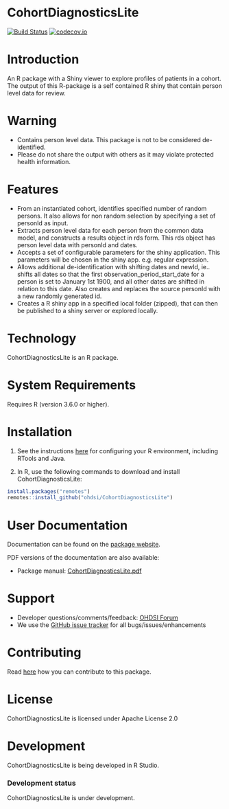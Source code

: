 CohortDiagnosticsLite
================


[![Build Status](https://github.com/OHDSI/CohortDiagnosticsLite/workflows/R-CMD-check/badge.svg)](https://github.com/OHDSI/CohortDiagnosticsLite/actions?query=workflow%3AR-CMD-check)
[![codecov.io](https://codecov.io/github/OHDSI/CohortDiagnosticsLite/coverage.svg?branch=main)](https://codecov.io/github/OHDSI/CohortDiagnosticsLite?branch=main)

Introduction
============

An R package with a Shiny viewer to explore profiles of patients in a cohort. The output of this R-package is a self contained R shiny that contain person level data for review. 

Warning
========

- Contains person level data. This package is not to be considered de-identified.
- Please do not share the output with others as it may violate protected health information.

Features
========

- From an instantiated cohort, identifies specified number of random persons. It also allows for non random selection by specifying a set of personId as input.
- Extracts person level data for each person from the common data model, and constructs a results object in rds form. This rds object has person level data with personId and dates.
- Accepts a set of configurable parameters for the shiny application. This parameters will be chosen in the shiny app. e.g. regular expression.
- Allows additional de-identification with shifting dates and newId, ie.. shifts all dates so that the first observation_period_start_date for a person is set to January 1st 1900, and all other dates are shifted in relation to this date. Also creates and replaces the source personId with a new randomly generated id.
- Creates a R shiny app in a specified local folder (zipped), that can then be published to a shiny server or explored locally.

Technology
============
CohortDiagnosticsLite is an R package.

System Requirements
============
Requires R (version 3.6.0 or higher). 

Installation
=============
1. See the instructions [here](https://ohdsi.github.io/Hades/rSetup.html) for configuring your R environment, including RTools and Java.

2. In R, use the following commands to download and install CohortDiagnosticsLite:

  ```r
  install.packages("remotes")
  remotes::install_github("ohdsi/CohortDiagnosticsLite")
  ```

User Documentation
==================
Documentation can be found on the [package website](https://ohdsi.github.io/CohortDiagnosticsLite).

PDF versions of the documentation are also available:
* Package manual: [CohortDiagnosticsLite.pdf](https://raw.githubusercontent.com/OHDSI/CohortDiagnosticsLite/main/extras/CohortDiagnosticsLite.pdf)

Support
=======
* Developer questions/comments/feedback: <a href="http://forums.ohdsi.org/c/developers">OHDSI Forum</a>
* We use the <a href="https://github.com/OHDSI/CohortDiagnosticsLite/issues">GitHub issue tracker</a> for all bugs/issues/enhancements

Contributing
============
Read [here](https://ohdsi.github.io/Hades/contribute.html) how you can contribute to this package.

License
=======
CohortDiagnosticsLite is licensed under Apache License 2.0

Development
===========
CohortDiagnosticsLite is being developed in R Studio.

### Development status

CohortDiagnosticsLite is under development.
